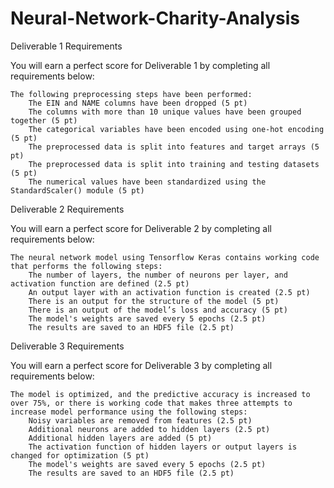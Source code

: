 # Neural-Network-Charity-Analysis



Deliverable 1 Requirements

You will earn a perfect score for Deliverable 1 by completing all requirements below:

    The following preprocessing steps have been performed:
        The EIN and NAME columns have been dropped (5 pt)
        The columns with more than 10 unique values have been grouped together (5 pt)
        The categorical variables have been encoded using one-hot encoding (5 pt)
        The preprocessed data is split into features and target arrays (5 pt)
        The preprocessed data is split into training and testing datasets (5 pt)
        The numerical values have been standardized using the StandardScaler() module (5 pt)


Deliverable 2 Requirements

You will earn a perfect score for Deliverable 2 by completing all requirements below:

    The neural network model using Tensorflow Keras contains working code that performs the following steps:
        The number of layers, the number of neurons per layer, and activation function are defined (2.5 pt)
        An output layer with an activation function is created (2.5 pt)
        There is an output for the structure of the model (5 pt)
        There is an output of the model’s loss and accuracy (5 pt)
        The model's weights are saved every 5 epochs (2.5 pt)
        The results are saved to an HDF5 file (2.5 pt)



Deliverable 3 Requirements

You will earn a perfect score for Deliverable 3 by completing all requirements below:

    The model is optimized, and the predictive accuracy is increased to over 75%, or there is working code that makes three attempts to increase model performance using the following steps:
        Noisy variables are removed from features (2.5 pt)
        Additional neurons are added to hidden layers (2.5 pt)
        Additional hidden layers are added (5 pt)
        The activation function of hidden layers or output layers is changed for optimization (5 pt)
        The model's weights are saved every 5 epochs (2.5 pt)
        The results are saved to an HDF5 file (2.5 pt)
